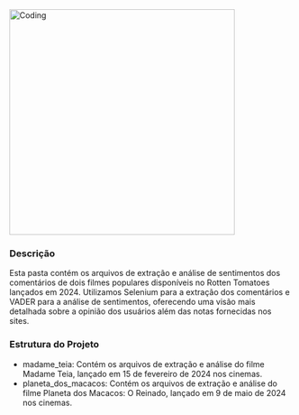 <img align="center" alt="Coding" width="400" src="https://dotesports.com/wp-content/uploads/2024/02/final-fantasy-7-rebirth-does-aerith-die-guide-e1709031769545.jpg">

### Descrição
Esta pasta contém os arquivos de extração e análise de sentimentos dos comentários de dois filmes populares disponíveis no Rotten Tomatoes lançados em 2024. Utilizamos Selenium para a extração dos comentários e VADER para a análise de sentimentos, oferecendo uma visão mais detalhada sobre a opinião dos usuários além das notas fornecidas nos sites.

### Estrutura do Projeto
- madame_teia: Contém os arquivos de extração e análise do filme Madame Teia, lançado em 15 de fevereiro de 2024 nos cinemas.
- planeta_dos_macacos: Contém os arquivos de extração e análise do filme Planeta dos Macacos: O Reinado, lançado em 9 de maio de 2024 nos cinemas.
